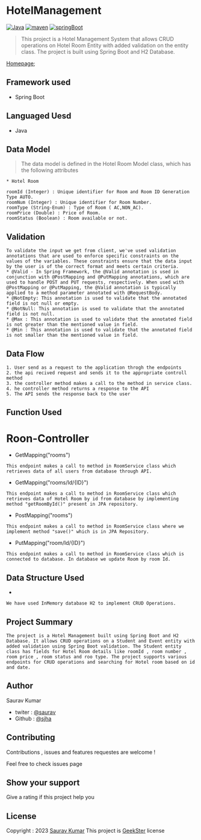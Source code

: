 # HotelManagement
[![Java](https://img.shields.io/badge/Java>=8.0-blue.svg)](https://docs.spring.io/spring-boot/docs/0.5.0.M6/api/org/springframework/boot/SpringApplication.html)
[![maven](https://img.shields.io/badge/maven->=3.0.5-green.svg)](https://www.npmjs.com/package/npm/v/5.5.0)
[![springBoot](https://img.shields.io/badge/SpringBoot->=3.0.6-blue.svg)](https://nodejs.org/en/blog/release/v9.3.0)
>This project is a Hotel Management System that allows CRUD operations on Hotel Room Entity with added validation on the entity class. The project is built using Spring Boot and H2 Database.

[Homepage]();

## Framework used
 * Spring Boot
## Languaged Uesd
 * Java
## Data Model
>The data model is defined in the Hotel Room Model class, which has the following attributes
```
* Hotel Room

roomId (Integer) : Unique identifier for Room and Room ID Generation Type AUTO.
roomNum (Integer) : Unique identifier for Room Number.
roomType (String-Enum) : Type of Room ( AC,NON_AC).
roomPrice (Double) : Price of Room.
roomStatus (Boolean) : Room available or not.

```
## Validation
```
To validate the input we get from client, we've used validation annotations that are used to enforce specific constraints on the values of the variables. These constraints ensure that the data input by the user is of the correct format and meets certain criteria.
* @Valid - In Spring Framework, the @Valid annotation is used in conjunction with @PostMapping and @PutMapping annotations, which are used to handle POST and PUT requests, respectively. When used with @PostMapping or @PutMapping, the @Valid annotation is typically applied to a method parameter annotated with @RequestBody.
* @NotEmpty: This annotation is used to validate that the annotated field is not null or empty.
* @NotNull: This annotation is used to validate that the annotated field is not null.
* @Max : This annotation is used to validate that the annotated field is not greater than the mentioned value in field.
* @Min : This annotation is used to validate that the annotated field is not smaller than the mentioned value in field.
```
## Data Flow
```
1. User send as a request to the application throgh the endpoints
2. the api recived request and sends it to the appropriate controll method
3. the controller method makes a call to the method in service class.
4. he controller method returns a response to the API
5. The API sends the response back to the user
```
## Function Used

# Roon-Controller

* GetMapping("rooms")
```
This endpoint makes a call to method in RoomService class which retrieves data of all users from database through API.
```
* GetMapping("rooms/Id/{ID}")
```
This endpoint makes a call to method in RoomService class which retrieves data of Hotel Room by id from database by implementing method "getRoomById()" present in JPA repository.
```
* PostMapping("rooms")
```
This endpoint makes a call to method in RoomService class where we implement method "save()" which is in JPA Repository.
```
* PutMapping("room/Id/{ID}")
```
This endpoint makes a call to method in RoomService class which is connected to database. In database we update Room by room Id.
```

## Data Structure Used
* 
```
We have used InMemory database H2 to implement CRUD Operations.
```

## Project Summary
```
The project is a Hotel Management built using Spring Boot and H2 Database. It allows CRUD operations on a Student and Event entity with added validation using Spring Boot validation. The Student entity class has fields for Hotel Room details like roomId , room number , room price , room status and roo type. The project supports various endpoints for CRUD operations and searching for Hotel room based on id and date.
```
## Author

Saurav Kumar

* twiter : [@saurav](https://twitter.com/Sauravjha24)
* Github : [@sjha](https://github.com/sjha24)

## Contributing

Contributions , issues and features requestes are welcome !

Feel free to check issues page

## Show your support

Give a rating if this project help you

## License

Copyright : 2023 [Saurav Kumar]()
This project is [GeekSter](https://www.geekster.in/) license
